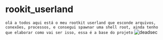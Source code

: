 # rookit_userland

```olá a todos aqui está o meu rootkit userland que esconde arquivos, conexões, processos, e consegui spawnar uma shell root, ainda tenho que elaborar como vai ser isso, essa é a base do projeto```
![deadsec](https://github.com/DARKSECshell/rookit_userland/assets/121623691/5b7934c7-9e96-4876-a4da-3e49ae9c7a6d)

